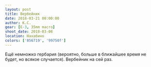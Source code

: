 ```yaml
---
layout: post
title: Вербейник
date: 2018-03-21 00:00:00
author: К.С.
gear: [E-3, 35mm macro]
shoot_date: 2018-03-08
location: Нахабино
colors: ['856719', '99750f']
---
```

Ещё немножко гербария (вероятно, больше в ближайшее время не будет, но всякое случается). Вербейник на сей раз.
